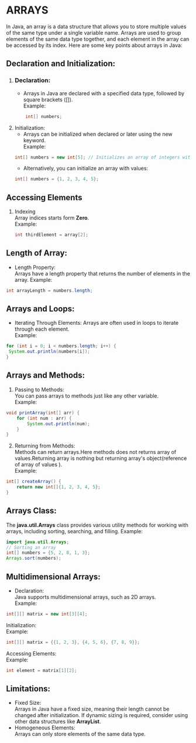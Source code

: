 # ARRAYS 
In Java, an array is a data structure that allows you to store multiple values of the same type under a single variable name. Arrays are used to group elements of the same data type together, and each element in the array can be accessed by its index. Here are some key points about arrays in Java:
## Declaration and Initialization:
1. ### Declaration:
    * Arrays in Java are declared with a specified data type, followed by square brackets ([]).  
    Example: 
    ```java   
        int[] numbers;
    ```
2. Initialization:
    * Arrays can be initialized when declared or later using the new keyword.  
    Example: 
    ``` java
    int[] numbers = new int[5]; // Initializes an array of integers with a length of 5
    ```
    * Alternatively, you can initialize an array with values:  
     ``` java
     int[] numbers = {1, 2, 3, 4, 5};     
     ```
## Accessing Elements
1. Indexing  
    Array indices starts form **Zero**.  
    Example:  
    ``` java
    int thirdElement = array[2];
    ```
## Length of Array:
* Length Property:  
Arrays have a length property that returns the number of elements in the array.
Example:  
``` java 
int arrayLength = numbers.length;
```
## Arrays and Loops:
* Iterating Through Elements:
Arrays are often used in loops to iterate through each element.  
Example:
``` java
for (int i = 0; i < numbers.length; i++) {  
 System.out.println(numbers[i]);  
}
``` 

## Arrays and Methods:
1. Passing to Methods:  
You can pass arrays to methods just like any other variable.  
Example: 
``` java
void printArray(int[] arr) {  
    for (int num : arr) {  
        System.out.println(num);  
    } 
}
```
2. Returning from Methods:  
Methods can return arrays.Here methods does not returns array of values.Returning array is nothing but returning array's object(reference of array of values ).  
Example:  
``` java
int[] createArray() {  
    return new int[]{1, 2, 3, 4, 5};  
} 
```
## Arrays Class:  
The **java.util.Arrays** class provides various utility methods for working with arrays, including sorting, searching, and filling.
Example:  
``` java 
import java.util.Arrays;  
// Sorting an array  
int[] numbers = {5, 2, 8, 1, 3};  
Arrays.sort(numbers);
```  
## Multidimensional Arrays:  
* Declaration:  
Java supports multidimensional arrays, such as 2D arrays.  
Example:  
``` java
int[][] matrix = new int[3][4];
``` 
Initialization:  
Example:  
``` java
int[][] matrix = {{1, 2, 3}, {4, 5, 6}, {7, 8, 9}};
```  
Accessing Elements:  
Example:  
``` java
int element = matrix[1][2];
```  
## Limitations:  
* Fixed Size:  
Arrays in Java have a fixed size, meaning their length cannot be changed after initialization.
If dynamic sizing is required, consider using other data structures like **ArrayList**.  
* Homogeneous Elements:  
Arrays can only store elements of the same data type.
